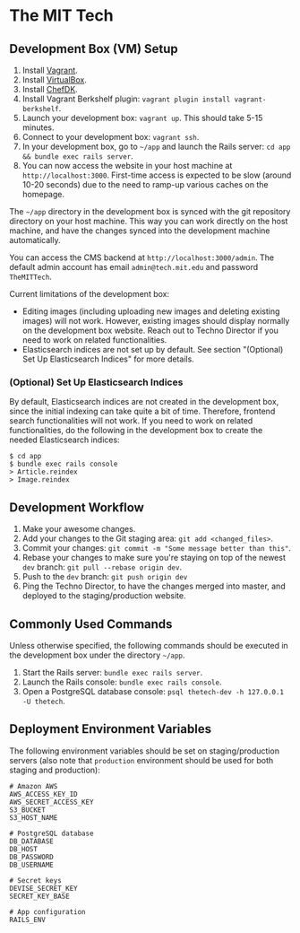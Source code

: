 # The MIT Tech

## Development Box (VM) Setup

1. Install [Vagrant](https://www.vagrantup.com/downloads.html).
2. Install [VirtualBox](https://www.virtualbox.org/wiki/Downloads).
3. Install [ChefDK](https://downloads.chef.io/chefdk).
4. Install Vagrant Berkshelf plugin: `vagrant plugin install vagrant-berkshelf`.
5. Launch your development box: `vagrant up`. This should take 5-15 minutes.
6. Connect to your development box: `vagrant ssh`.
7. In your development box, go to `~/app` and launch the Rails server: `cd app && bundle exec rails server`.
8. You can now access the website in your host machine at `http://localhost:3000`. First-time access is expected to be slow (around 10-20 seconds) due to the need to ramp-up various caches on the homepage.

The `~/app` directory in the development box is synced with the git repository directory on your host machine. This way you can work directly on the host machine, and have the changes synced into the development machine automatically.

You can access the CMS backend at `http://localhost:3000/admin`. The default admin account has email `admin@tech.mit.edu` and password `TheMITTech`.

Current limitations of the development box:

- Editing images (including uploading new images and deleting existing images) will not work. However, existing images should display normally on the development box website. Reach out to Techno Director if you need to work on related functionalities.
- Elasticsearch indices are not set up  by default. See section "(Optional) Set Up Elasticsearch Indices" for more details.

### (Optional) Set Up Elasticsearch Indices

By default, Elasticsearch indices are not created in the development box, since the initial indexing can take quite a bit of time. Therefore, frontend search functionalities will not work. If you need to work on related functionalities, do the following in the development box to create the needed Elasticsearch indices:

```
$ cd app
$ bundle exec rails console
> Article.reindex
> Image.reindex
```

## Development Workflow

1. Make your awesome changes.
2. Add your changes to the Git staging area: `git add <changed_files>`.
3. Commit your changes: `git commit -m "Some message better than this"`.
4. Rebase your changes to make sure you're staying on top of the newest `dev` branch: `git pull --rebase origin dev`.
5. Push to the `dev` branch: `git push origin dev`
6. Ping the Techno Director, to have the changes merged into master, and deployed to the staging/production website.

## Commonly Used Commands

Unless otherwise specified, the following commands should be executed in the development box under the directory `~/app`.

1. Start the Rails server: `bundle exec rails server`.
2. Launch the Rails console: `bundle exec rails console`.
3. Open a PostgreSQL database console: `psql thetech-dev -h 127.0.0.1 -U thetech`.

## Deployment Environment Variables

The following environment variables should be set on staging/production servers (also note that `production` environment should be used for both staging and production):

```
# Amazon AWS
AWS_ACCESS_KEY_ID
AWS_SECRET_ACCESS_KEY
S3_BUCKET
S3_HOST_NAME

# PostgreSQL database
DB_DATABASE
DB_HOST
DB_PASSWORD
DB_USERNAME

# Secret keys
DEVISE_SECRET_KEY
SECRET_KEY_BASE

# App configuration
RAILS_ENV
```
